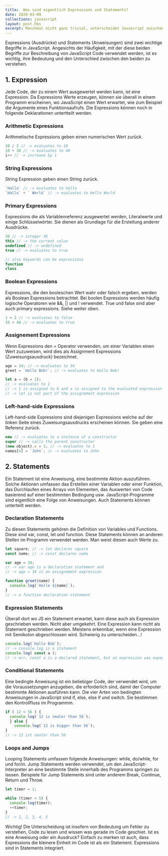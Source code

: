 ```yaml
---
title:  Was sind eigentlich Expressions und Statements?
date: 2020-03-09
collections: javascript
layout: post.hbs
excerpt: Manchmal nicht ganz trivial, unterscheidet Javascript zwischen Expressions und Statements. Ein Primer zu den Ausdrücken. 
---
```


Expressions (Ausdrücke) und Statements (Anweisungen) sind zwei wichtige Begriffe in JavaScript. Angesichts der Häufigkeit, mit der diese beiden Begriffe zur Beschreibung von JavaScript Code verwendet werden, ist es wichtig, ihre Bedeutung und den Unterschied zwischen den beiden zu verstehen.

## 1. Expression

Jede Code, der zu einem Wert ausgewertet werden kann, ist eine Expression. Da Expressions Werte erzeugen, können sie überall in einem Programm erscheinen, wo JavaScript einen Wert erwartet, wie zum Beispiel die Argumente eines Funktionsaufrufs. Die Expressions können noch in folgende Deklarationen untertteilt werden.

### Arithmetic Expressions

Arithmetische Expressions geben einen numerischen Wert zurück.

```js
20 / 2 // -> evaluates to 10
10 + 30 // -> evaluates to 40
i++ // -> increase by 1
```

### String Expressions

String Expression geben einen String zurück.

```js
`Hallo` // -> evaluates to Hallo
`Hallo` + ` World` // -> evaluates to Hello World
```

### Primary Expressions

Expressions die als Variablenreferenz ausgewertet werden, Literalwerte und einige Schlüsselwörter. Sie dienen als Grundlage für die Erstellung anderer Ausdrücke.

```js
36 // -> integer 36
this // -> the current value
undefined // -> undefined
true // -> evaluates to true

// also keywords can be expressions
function
class
```

### Boolean Expressions

Expressions, die den booleschen Wert wahr oder falsch ergeben, werden als Boolean Expressions betrachtet. Bei boolen Expressions werden häufig logische Operatoren wie &&, || und ! verwendet. True und false sind aber auch primary expressions. Siehe weiter oben.

```js
1 > 2 // -> evaluates to false
35 < 48 // -> evaluates to true
```

### Assignement Expressions

Wenn Expressions den = Operator verwenden, um einer Variablen einen Wert zuzuweisen, wird dies als Assignment Expressions (Zuweisungsausdruck) bezeichnet. 

```js
age = 34; // -> evaluates to 34
greet = `Hallo Bob!`; // -> evaluates to Hallo Bob!

let a = (b = 1); 
// -> evaluates to 1
// -> 1 is assigned to b and a is assigned to the evaluated expression b = 1
// -> let is not part of the assignement expression
```

### Left-hand-side Expressions

Left-hand-side Expressions sind diejenigen Expressions welche auf der linken Seite eines Zuweisungsausdrucks erscheinen können. Sie geben eine Referenz zurück.

```js
new // -> evaluates to a instance of a constructor
super // -> calls the parent constructor
(new object).x = 1; // -> evaluates to 1
names[4] = `John`; // -> evaluates to John
```

## 2. Statements

Ein Statement ist eine Anweisung, eine bestimmte Aktion auszuführen. Solche Aktionen umfassen das Erstellen einer Variablen oder einer Funktion, das Durchlaufen eines Arrays von Elementen, das Auswerten von Code basierend auf einer bestimmten Bedingung usw. JavaScript-Programme sind eigentlich eine Folge von Anweisungen. Auch Statements können unterteilt werden.

### Declaration Statements

Zu diesen Statements gehören die Definition von Variables und Functions. Diese sind var, const, let und function. Diese Statements können an anderen Stellen im Programm verwendet werden. Man weist diesen auch Werte zu.  

```js
let square; // -> let declares square
const name; // -> const declares name

var age = 34;
// -> var age is a declaration statement and 
// -> age = 34 is an assignement expression

function greet(name) {
  console.log(`Hallo ${name}`);
}
// -> a function declaration statement 
```

### Expression Statements

Überall dort wo JS ein Statement erwartet, kann diese auch als Expression geschrieben werden. Nicht aber umgekehrt. Eine Expression kann nicht als Statement geschrieben werden. Meistens erkennbar, wenn eine Expression mit Semikolon abgeschlossen wird. Schwierig zu unterscheiden...!

```js
console.log(`Hallo Bob`);
// -> console.log is a statement
console.log( const a ); 
// -> err, const a is a declared statement, but an expression was expected
```

### Conditional Statements

Eine bedingte Anweisung ist ein beliebiger Code, der verwendet wird, um die Voraussetzungen anzugeben, die erforderlich sind, damit der Computer bestimmte Aktionen ausführen kann. Die vier Arten von bedingten Anweisungen in JavaScript sind if, else, else if und switch. Sie bestimmen den Kontrollfluss im Programmm.

```js
if ( 12 < 56 ) {
  console.log(`12 is smaler than 56`);
  } else {
    console.log(`12 is bigger than 56`);
}
// -> 12 ist smaler than 56
```

### Loops and Jumps

Looping Statements umfassen folgende Anweisungen: while, do/while, for und for/in. Jump Statements werden verwendet, um den JavaScript-Interpreter an eine bestimmte Stelle innerhalb des Programms springen zu lassen. Beispiele für Jump Statements sind unter anderem Break, Continue, Return und Throw.

```js
let timer = 1;

while (timer < 5) {
  console.log(timer);
  ++timer;
}
// -> 1, 2, 3, 4, 5
```

Wichtig! Die Unterscheidung ist insofern von Bedeutung um Fehler zu verstehen, Code zu lesen und wissen was gerade im Code geschiet. Ist es eine Anweisung oder ein Ausdruck? Einfach zu merken ist auch, dass Expressions die kleinere Einheit im Code ist als ein Statement. Expressions sind in Statements integriert. 